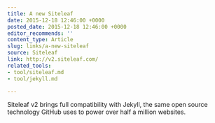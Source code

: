 ```yaml
---
title: A new Siteleaf
date: 2015-12-18 12:46:00 +0000
posted_date: 2015-12-18 12:46:00 +0000
editor_recommends: ''
content_type: Article
slug: links/a-new-siteleaf
source: Siteleaf
link: http://v2.siteleaf.com/
related_tools:
- tool/siteleaf.md
- tool/jekyll.md

---
```

Siteleaf v2 brings full compatibility with Jekyll, the same open source technology GitHub uses to power over half a million websites.



